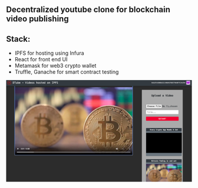 ## Decentralized youtube clone for blockchain video publishing

## Stack:

- IPFS for hosting using Infura
- React for front end UI
- Metamask for web3 crypto wallet
- Truffle, Ganache for smart contract testing

![Demo Image](demo.png)
